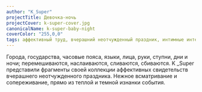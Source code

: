 ```yaml
---
author: "K_Super"
projectTitle: Девочка-ночь
projectCover: k-super-cover.jpg
canonicalName: k-super-baby-night
coverColor: "255,0,0"
tags: аффективный труд, вчерашний неотчужденный праздник, интимные интерфейсы, путь стоп, рассеянная коллективность
---
```


Города, государства, часовые пояса, языки, лица, руки, ступни, дни и ночи; перемешиваются, наслаиваются, сливаются, сбиваются. K \_Super представили фрагменты своей коллекции аффективных свидетельств вчерашнего неотчужденного праздника. Нежное всматривание и сопереживание, прямо из теплой и темной изнанки события.
